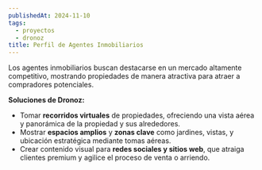 ```yaml
---
publishedAt: 2024-11-10
tags:
  - proyectos
  - dronoz
title: Perfil de Agentes Inmobiliarios
---
```

Los agentes inmobiliarios buscan destacarse en un mercado altamente competitivo, mostrando propiedades de manera atractiva para atraer a compradores potenciales.

**Soluciones de Dronoz:**
- Tomar **recorridos virtuales** de propiedades, ofreciendo una vista aérea y panorámica de la propiedad y sus alrededores.
- Mostrar **espacios amplios** y **zonas clave** como jardines, vistas, y ubicación estratégica mediante tomas aéreas.
- Crear contenido visual para **redes sociales y sitios web**, que atraiga clientes premium y agilice el proceso de venta o arriendo.